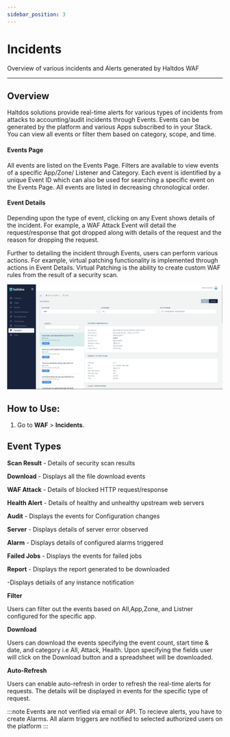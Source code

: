 ```yaml
---
sidebar_position: 3
---
```


# Incidents
Overview of various incidents and Alerts generated by Haltdos WAF

---

## Overview

Haltdos solutions provide real-time alerts for various types of incidents from attacks to accounting/audit incidents through Events. Events can be generated by the platform and various Apps subscribed to in your Stack. You can view all events or filter them based on category, scope, and time.


#### Events Page

All events are listed on the Events Page. Filters are available to view events of a specific App/Zone/ Listener and Category. Each event is identified by a unique Event ID which can also be used for searching a specific event on the Events Page. All events are listed in decreasing chronological order.

#### Event Details

Depending upon the type of event, clicking on any Event shows details of the incident. For example, a WAF Attack Event will detail the request/response that got dropped along with details of the request and the reason for dropping the request.

Further to detailing the incident through Events, users can perform various actions. For example, virtual patching functionality is implemented through actions in Event Details. Virtual Patching is the ability to create custom WAF rules from the result of a security scan.

![Events](/img/waf/incidents.png)

## How to Use:

1. Go to **WAF** > **Incidents**.


## Event Types

**Scan Result** -  Details of security scan results

**Download** - Displays all the file download events

**WAF Attack** - Details of blocked HTTP request/response

**Health Alert** - Details of healthy and unhealthy upstream web servers

**Audit** - Displays the events for Configuration changes

**Server** - Displays details of server error observed

**Alarm** - Displays details of configured alarms triggered

**Failed Jobs** - Displays the events for failed jobs

**Report** - Displays the report generated to be downloaded



-Displays detiails of any instance notification

**Filter**

Users can filter out the events based on All,App,Zone, and Listner configured for the specific app.

**Download**

Users can download the events specifying the event count, start time & date, and category i.e All, Attack, Health. Upon specifying the fields user will click on the Download button and a spreadsheet will be downloaded.

**Auto-Refresh**

Users can enable auto-refresh in order to refresh the real-time alerts for requests. The details will be displayed in events for the specific type of request.


:::note
Events are not verified via email or API. To recieve alerts, you have to create Alarms. All alarm
 triggers are notified to selected authorized users on the platform
:::